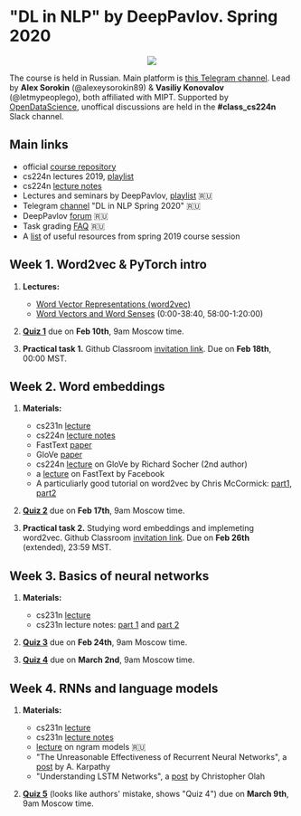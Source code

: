 # "DL in NLP" by DeepPavlov. Spring 2020

<div align="center">
  
![](https://habrastorage.org/webt/wd/ip/jk/wdipjkfghfhbieow9wo_dgy7vcm.png)

</div>

The course is held in Russian. Main platform is [this Telegram channel](https://t.me/dlinnlp2020spring). Lead by **Alex Sorokin** (@alexeysorokin89) & **Vasiliy Konovalov** (@letmypeoplego), both affiliated with MIPT. Supported by [OpenDataScience](https://ods.ai/), unoffical discussions are held in the **#class_cs224n** Slack channel. 

## Main links
- official [course repository](https://github.com/deep-nlp-spring-2020/deep-nlp)
- cs224n lectures 2019, [playlist](https://tinyurl.com/y35bo9mb)
- cs224n [lecture notes](http://web.stanford.edu/class/cs224n/readings/)
- Lectures and seminars by DeepPavlov, [playlist](https://www.youtube.com/watch?v=Zep_gaUiZFM&list=PLt1IfGj6-_-eLbx1kGtFxU53aRyPkctPq) :ru:
- Telegram [channel](https://t.me/dlinnlp2020spring) "DL in NLP Spring 2020" :ru:
- DeepPavlov [forum](https://forum.deeppavlov.ai/t/about-the-deep-learning-in-nlp-2020-spring-category/319) :ru:
- Task grading [FAQ](https://docs.google.com/document/d/15GhxWhmzXx1HZt7-8jUPvOq68nHma7vU7__HGgpUxWk/edit?usp=sharing) :ru:
- A [list](https://drive.google.com/open?id=1GbXNWb9WqAad0z1j_WV2UcfZJdHSY5X7) of useful resources from spring 2019 course session 

## Week 1. Word2vec & PyTorch intro
1. **Lectures:**

    - [Word Vector Representations (word2vec)](https://youtu.be/8rXD5-xhemo) 
    - [Word Vectors and Word Senses](https://youtu.be/kEMJRjEdNzM ) (0:00-38:40, 58:00-1:20:00)
2. **[Quiz 1](https://forms.gle/2Gjgq1ot1dFhQsNZ7)** due on **Feb 10th**, 9am Moscow time. 
3. **Practical task 1.** Github Classroom [invitation link](https://classroom.github.com/a/lU_lW_7H). Due on **Feb 18th**, 00:00 MST. 

## Week 2. Word embeddings 
1. **Materials:**

   - cs231n [lecture](https://youtu.be/i94OvYb6noo)
   - cs224n [lecture notes](http://web.stanford.edu/class/cs224n/readings/cs224n-2019-notes01-wordvecs1.pdf)
   - FastText [paper](https://www.mitpressjournals.org/doi/pdfplus/10.1162/tacl_a_00051)
   - GloVe [paper](https://www.aclweb.org/anthology/D14-1162.pdf)
   - cs224n [lecture](https://youtu.be/ASn7ExxLZws) on GloVe by Richard Socher (2nd author)
   - a [lecture](https://youtu.be/CHcExDsDeHU) on FastText by Facebook
   - A particuliarly good tutorial on word2vec by Chris McCormick: [part1](http://mccormickml.com/2016/04/19/word2vec-tutorial-the-skip-gram-model/), [part2](http://mccormickml.com/2017/01/11/word2vec-tutorial-part-2-negative-sampling/)
2. **[Quiz 2](https://forms.gle/1kUsvhcmNt7hXsRh7)** due on **Feb 17th**, 9am Moscow time. 
3. **Practical task 2.** Studying word embeddings and implemeting word2vec. Github Classroom [invitation link](https://classroom.github.com/a/SvJ6u-QK). Due on **Feb 26th** (extended), 23:59 MST. 

## Week 3. Basics of neural networks
1. **Materials:**

   - cs231n [lecture](https://www.youtube.com/watch?v=gYpoJMlgyXA)
   - cs231n lecture notes: [part 1](http://cs231n.github.io/neural-networks-1/) and [part 2](http://cs231n.github.io/neural-networks-2/)
2. **[Quiz 3](https://forms.gle/zyxKGxpwLi3FANE16)** due on **Feb 24th**, 9am Moscow time. 
3. **[Quiz 4](https://docs.google.com/forms/d/e/1FAIpQLSdb85H3qmMgDyjHg4ohQaGVj5AAmRO3cHQPAa9d-vYGtcoolQ/viewform)** due on **March 2nd**, 9am Moscow time. 

## Week 4. RNNs and language models
1. **Materials:**

   - cs231n [lecture](https://youtu.be/iWea12EAu6U)
   - cs231n [lecture notes](http://web.stanford.edu/class/cs224n/readings/cs224n-2019-notes05-LM_RNN.pdf)
   - [lecture](https://drive.google.com/open?id=1hUfNtrxxAHNrvSsCKTs-p59J_7P-BGa1) on ngram models :ru:
   - "The Unreasonable Effectiveness of Recurrent Neural Networks", a [post](http://karpathy.github.io/2015/05/21/rnn-effectiveness/) by A. Karpathy
   - "Understanding LSTM Networks", a [post](https://colah.github.io/posts/2015-08-Understanding-LSTMs/) by Christopher Olah
2. **[Quiz 5](https://docs.google.com/forms/d/e/1FAIpQLSdb85H3qmMgDyjHg4ohQaGVj5AAmRO3cHQPAa9d-vYGtcoolQ/viewform)** (looks like authors' mistake, shows "Quiz 4") due on **March 9th**, 9am Moscow time. 



